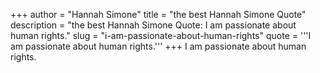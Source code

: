 +++
author = "Hannah Simone"
title = "the best Hannah Simone Quote"
description = "the best Hannah Simone Quote: I am passionate about human rights."
slug = "i-am-passionate-about-human-rights"
quote = '''I am passionate about human rights.'''
+++
I am passionate about human rights.
